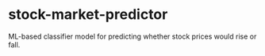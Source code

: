 # stock-market-predictor
ML-based classifier model for predicting whether stock prices would rise or fall.
